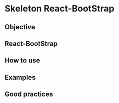 # Skeleton React-BootStrap

## Objective

## React-BootStrap

## How to use

## Examples

## Good practices
